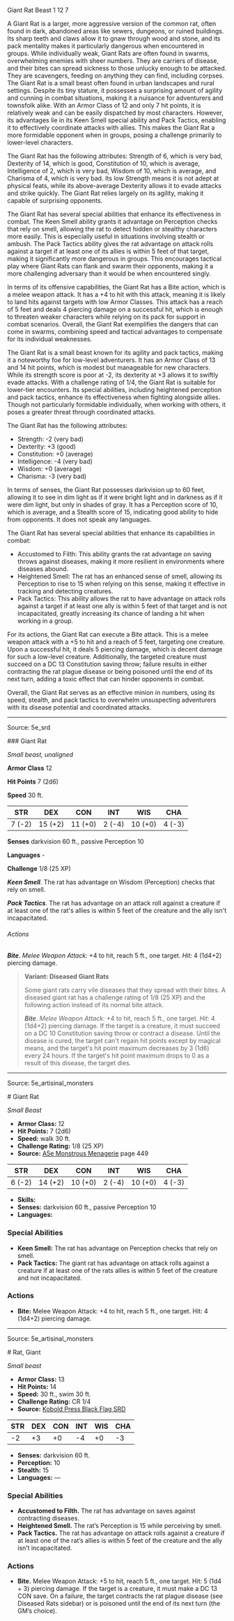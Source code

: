 <MonsterName/>Giant Rat</MonsterName>
<CreatureType/>Beast</CreatureType>
<CR/>1</CR>
<AC/>12</AC>
<HP/>7</HP>
<summary>A Giant Rat is a larger, more aggressive version of the common rat, often found in dark, abandoned areas like sewers, dungeons, or ruined buildings. Its sharp teeth and claws allow it to gnaw through wood and stone, and its pack mentality makes it particularly dangerous when encountered in groups. While individually weak, Giant Rats are often found in swarms, overwhelming enemies with sheer numbers. They are carriers of disease, and their bites can spread sickness to those unlucky enough to be attacked. They are scavengers, feeding on anything they can find, including corpses.</summary>

<summary>The Giant Rat is a small beast often found in urban landscapes and rural settings. Despite its tiny stature, it possesses a surprising amount of agility and cunning in combat situations, making it a nuisance for adventurers and townsfolk alike. With an Armor Class of 12 and only 7 hit points, it is relatively weak and can be easily dispatched by most characters. However, its advantages lie in its Keen Smell special ability and Pack Tactics, enabling it to effectively coordinate attacks with allies. This makes the Giant Rat a more formidable opponent when in groups, posing a challenge primarily to lower-level characters.</summary>

<detail>

The Giant Rat has the following attributes: Strength of 6, which is very bad, Dexterity of 14, which is good, Constitution of 10, which is average, Intelligence of 2, which is very bad, Wisdom of 10, which is average, and Charisma of 4, which is very bad. Its low Strength means it is not adept at physical feats, while its above-average Dexterity allows it to evade attacks and strike quickly. The Giant Rat relies largely on its agility, making it capable of surprising opponents.

The Giant Rat has several special abilities that enhance its effectiveness in combat. The Keen Smell ability grants it advantage on Perception checks that rely on smell, allowing the rat to detect hidden or stealthy characters more easily. This is especially useful in situations involving stealth or ambush. The Pack Tactics ability gives the rat advantage on attack rolls against a target if at least one of its allies is within 5 feet of that target, making it significantly more dangerous in groups. This encourages tactical play where Giant Rats can flank and swarm their opponents, making it a more challenging adversary than it would be when encountered singly.

In terms of its offensive capabilities, the Giant Rat has a Bite action, which is a melee weapon attack. It has a +4 to hit with this attack, meaning it is likely to land hits against targets with low Armor Classes. This attack has a reach of 5 feet and deals 4 piercing damage on a successful hit, which is enough to threaten weaker characters while relying on its pack for support in combat scenarios. Overall, the Giant Rat exemplifies the dangers that can come in swarms, combining speed and tactical advantages to compensate for its individual weaknesses.

The Giant Rat is a small beast known for its agility and pack tactics, making it a noteworthy foe for low-level adventurers. It has an Armor Class of 13 and 14 hit points, which is modest but manageable for new characters. While its strength score is poor at -2, its dexterity at +3 allows it to swiftly evade attacks. With a challenge rating of 1/4, the Giant Rat is suitable for lower-tier encounters. Its special abilities, including heightened perception and pack tactics, enhance its effectiveness when fighting alongside allies. Though not particularly formidable individually, when working with others, it poses a greater threat through coordinated attacks.

The Giant Rat has the following attributes:
- Strength: -2 (very bad)
- Dexterity: +3 (good)
- Constitution: +0 (average)
- Intelligence: -4 (very bad)
- Wisdom: +0 (average)
- Charisma: -3 (very bad)

In terms of senses, the Giant Rat possesses darkvision up to 60 feet, allowing it to see in dim light as if it were bright light and in darkness as if it were dim light, but only in shades of gray. It has a Perception score of 10, which is average, and a Stealth score of 15, indicating good ability to hide from opponents. It does not speak any languages.

The Giant Rat has several special abilities that enhance its capabilities in combat:
- Accustomed to Filth: This ability grants the rat advantage on saving throws against diseases, making it more resilient in environments where diseases abound.
- Heightened Smell: The rat has an enhanced sense of smell, allowing its Perception to rise to 15 when relying on this sense, making it effective in tracking and detecting creatures.
- Pack Tactics: This ability allows the rat to have advantage on attack rolls against a target if at least one ally is within 5 feet of that target and is not incapacitated, greatly increasing its chance of landing a hit when working in a group.

For its actions, the Giant Rat can execute a Bite attack. This is a melee weapon attack with a +5 to hit and a reach of 5 feet, targeting one creature. Upon a successful hit, it deals 5 piercing damage, which is decent damage for such a low-level creature. Additionally, the targeted creature must succeed on a DC 13 Constitution saving throw; failure results in either contracting the rat plague disease or being poisoned until the end of its next turn, adding a toxic effect that can hinder opponents in combat. 

Overall, the Giant Rat serves as an effective minion in numbers, using its speed, stealth, and pack tactics to overwhelm unsuspecting adventurers with its disease potential and coordinated attacks.</detail>



---

Source: 5e_srd

<statblock>
### Giant Rat

*Small beast, unaligned*

**Armor Class** 12

**Hit Points** 7 (2d6)

**Speed** 30 ft.

| STR    | DEX     | CON     | INT    | WIS     | CHA    |
|--------|---------|---------|--------|---------|--------|
| 7 (-2) | 15 (+2) | 11 (+0) | 2 (-4) | 10 (+0) | 4 (-3) |

**Senses** darkvision 60 ft., passive Perception 10

**Languages** -

**Challenge** 1/8 (25 XP)

***Keen Smell***. The rat has advantage on Wisdom (Perception) checks that rely on smell.

***Pack Tactics***. The rat has advantage on an attack roll against a creature if at least one of the rat's allies is within 5 feet of the creature and the ally isn't incapacitated.

###### Actions

***Bite***. *Melee Weapon Attack:* +4 to hit, reach 5 ft., one target. *Hit:* 4 (1d4+2) piercing damage.

>**Variant: Diseased Giant Rats**
>
>Some giant rats carry vile diseases that they spread with their bites. A diseased giant rat has a challenge rating of 1/8 (25 XP) and the following action instead of its normal bite attack.
>
>***Bite***. *Melee Weapon Attack:* +4 to hit, reach 5 ft., one target. *Hit:* 4 (1d4+2) piercing damage. If the target is a creature, it must succeed on a DC 10 Constitution saving throw or contract a disease. Until the disease is cured, the target can't regain hit points except by magical means, and the target's hit point maximum decreases by 3 (1d6) every 24 hours. If the target's hit point maximum drops to 0 as a result of this disease, the target dies.</statblock>




---

Source: 5e_artisinal_monsters

<statblock>
# Giant Rat

*Small* *Beast*

- **Armor Class:** 12
- **Hit Points:** 7 (2d6)
- **Speed:** walk 30 ft.
- **Challenge Rating:** 1/8 (25 XP)
- **Source:** [A5e Monstrous Menagerie](https://enpublishingrpg.com/products/level-up-monstrous-menagerie-a5e) page 449

| STR | DEX | CON | INT | WIS | CHA |
| --- | --- | --- | --- | --- | --- |
| 6 (-2) | 14 (+2) | 10 (+0) | 2 (-4) | 10 (+0) | 4 (-3) |

- **Skills:** 
- **Senses:** darkvision 60 ft., passive Perception 10
- **Languages:** 

### Special Abilities

- **Keen Smell:** The rat has advantage on Perception checks that rely on smell.
- **Pack Tactics:** The giant rat has advantage on attack rolls against a creature if at least one of the rats allies is within 5 feet of the creature and not incapacitated.

### Actions

- **Bite:** Melee Weapon Attack: +4 to hit, reach 5 ft., one target. Hit: 4 (1d4+2) piercing damage.


</statblock>




---

Source: 5e_artisinal_monsters

<statblock>
# Rat, Giant

*Small beast*

- **Armor Class:** 13
- **Hit Points:** 14
- **Speed:** 30 ft., swim 30 ft.
- **Challenge Rating:** CR 1/4
- **Source:** [Kobold Press Black Flag SRD](https://koboldpress.com/black-flag-roleplaying/)

| STR | DEX | CON | INT | WIS | CHA |
| --- | --- | --- | --- | --- | --- |
| -2 | +3 | +0 | -4 | +0 | -3 |

- **Senses:** darkvision 60 ft.
- **Perception:** 10
- **Stealth:** 15
- **Languages:** —

### Special Abilities

- **Accustomed to Filth.** The rat has advantage on saves against contracting diseases.
- **Heightened Smell.** The rat’s Perception is 15 while perceiving by smell.
- **Pack Tactics.** The rat has advantage on attack rolls against a creature if at least one of the rat’s allies is within 5 feet of the creature and the ally isn’t incapacitated.

### Actions

- **Bite.** Melee Weapon Attack: +5 to hit, reach 5 ft., one target. Hit: 5 (1d4 + 3) piercing damage. If the target is a creature, it must make a DC 13 CON save. On a failure, the target contracts the rat plague disease (see Diseased Rats sidebar) or is poisoned until the end of its next turn (the GM’s choice).

</statblock>


